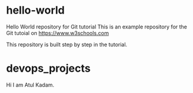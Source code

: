 # hello-world
Hello World repository for Git tutorial
This is an example repository for the Git tutoial on https://www.w3schools.com

This repository is built step by step in the tutorial.
# devops_projects
Hi I am Atul Kadam.
